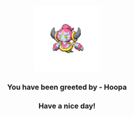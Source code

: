 <p align="center">
            <img src="https://raw.githubusercontent.com/PokeAPI/sprites/master/sprites/pokemon/720.png" width="150" height="150">
          </p>
          <h3 align="center">You have been greeted by - <b>Hoopa</b></h3>
          <h3 align="center">Have a nice day!</h3>
        